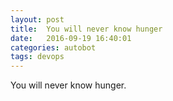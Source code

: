 ```yaml
---
layout: post
title:  You will never know hunger
date:   2016-09-19 16:40:01
categories: autobot
tags: devops
---
```


You will never know hunger.
